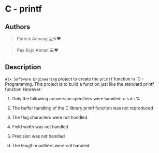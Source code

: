 # C - printf

## Authors

> Patrick Annang :computer::coffee::heart:

> Paa Kojo Annan :computer::hearts:

## Description

`Alx Software Engineering` project to create the `printf` function in `C - Programming.
This project is to build a function just like the standard printf function
However:
1. Only the following conversion specifiers were handled:
c
s
d
i
%

2. The buffer handling of the C library printf function was not reproduced
3. The flag characters were not handled
4. Field width was not handled
5. Precision was not handled
6. The length modifiers were not handled